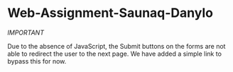 # Web-Assignment-Saunaq-Danylo


*IMPORTANT*

Due to the absence of JavaScript, the Submit buttons on the forms are not able to redirect the user to the next page. 
We have added a simple link to bypass this for now.
